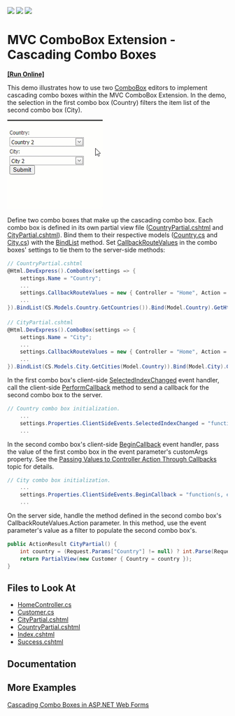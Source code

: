 <!-- default badges list -->
![](https://img.shields.io/endpoint?url=https://codecentral.devexpress.com/api/v1/VersionRange/128549360/20.2.3%2B)
[![](https://img.shields.io/badge/Open_in_DevExpress_Support_Center-FF7200?style=flat-square&logo=DevExpress&logoColor=white)](https://supportcenter.devexpress.com/ticket/details/E2844)
[![](https://img.shields.io/badge/📖_How_to_use_DevExpress_Examples-e9f6fc?style=flat-square)](https://docs.devexpress.com/GeneralInformation/403183)
<!-- default badges end -->
# MVC ComboBox Extension - Cascading Combo Boxes
<!-- run online -->
**[[Run Online]](https://codecentral.devexpress.com/e2844/)**
<!-- run online end -->

This demo illustrates how to use two [ComboBox](https://docs.devexpress.com/AspNetMvc/8984/components/data-editors-extensions/combobox) editors to implement cascading combo boxes within the MVC ComboBox Extension. In the demo, the selection in the first combo box (Country) filters the item list of the second combo box (City).

![example demo](demo.gif)

Define two combo boxes that make up the cascading combo box. Each combo box is defined in its own partial view file ([CountryPartial.cshtml]() and [CityPartial.cshtml]()). Bind them to their respective models ([Country.cs](./CS/DevExpressMvc3CascadingCombo/Models/Country.cs) and [City.cs](./CS/DevExpressMvc3CascadingCombo/Models/City.cs)) with the [BindList](https://docs.devexpress.com/AspNetMvc/DevExpress.Web.Mvc.ComboBoxExtension.BindList(System.Object)) method. Set [CallbackRouteValues](https://docs.devexpress.com/AspNetMvc/DevExpress.Web.Mvc.AutoCompleteBoxBaseSettings.CallbackRouteValues) in the combo boxes' settings to tie them to the server-side methods:
```c#
// CountryPartial.cshtml
@Html.DevExpress().ComboBox(settings => {
    settings.Name = "Country";
    ...
    settings.CallbackRouteValues = new { Controller = "Home", Action = "CountryPartial" };
    ...
}).BindList(CS.Models.Country.GetCountries()).Bind(Model.Country).GetHtml()  

// CityPartial.cshtml
@Html.DevExpress().ComboBox(settings => {
    settings.Name = "City";
    ...
    settings.CallbackRouteValues = new { Controller = "Home", Action = "CityPartial" };
    ...
}).BindList(CS.Models.City.GetCities(Model.Country)).Bind(Model.City).GetHtml()
``` 

In the first combo box's client-side [SelectedIndexChanged](https://docs.devexpress.com/AspNet/DevExpress.Web.ComboBoxClientSideEvents.SelectedIndexChanged) event handler, call the client-side [PerformCallback](https://docs.devexpress.com/AspNetMvc/js-MVCxClientComboBox.BeginCallback) method to send a callback for the second combo box to the server.
```c#
// Country combo box initialization.
    ...
    settings.Properties.ClientSideEvents.SelectedIndexChanged = "function(s, e) { City.PerformCallback(); }";
    ...
```

In the second combo box's client-side [BeginCallback](https://docs.devexpress.com/AspNet/DevExpress.Web.AutoCompleteBoxClientSideEvents.BeginCallback) event handler, pass the value of the first combo box in the event parameter's customArgs property. See the [Passing Values to Controller Action Through Callbacks](https://docs.devexpress.com/AspNetMvc/9941/common-features/callback-based-functionality/passing-values-to-a-controller-action-through-callbacks) topic for details.
```c#
// City combo box initialization.
    ...
    settings.Properties.ClientSideEvents.BeginCallback = "function(s, e) { e.customArgs['Country'] = Country.GetValue(); }";
    ...
```

On the server side, handle the method defined in the second combo box's CallbackRouteValues.Action parameter. In this method, use the event parameter's value as a filter to populate the second combo box's.
```c#
public ActionResult CityPartial() {
    int country = (Request.Params["Country"] != null) ? int.Parse(Request.Params["Country"]) : -1;
    return PartialView(new Customer { Country = country });
}
```

## Files to Look At
* [HomeController.cs](./CS/DevExpressMvc3CascadingCombo/Controllers/HomeController.cs)
* [Customer.cs](./CS/DevExpressMvc3CascadingCombo/Models/Customer.cs)
* [CityPartial.cshtml](./CS/DevExpressMvc3CascadingCombo/Views/Home/CityPartial.cshtml)
* [CountryPartial.cshtml](./CS/DevExpressMvc3CascadingCombo/Views/Home/CountryPartial.cshtml)
* [Index.cshtml](./CS/DevExpressMvc3CascadingCombo/Views/Home/Index.cshtml)
* [Success.cshtml](./CS/DevExpressMvc3CascadingCombo/Views/Home/Success.cshtml)
## Documentation

## More Examples
[Cascading Combo Boxes in ASP.NET Web Forms](https://github.com/DevExpress-Examples/asp-net-web-forms-cascading-comboboxes)